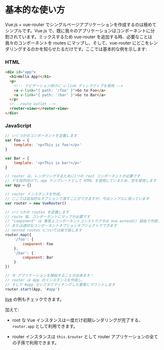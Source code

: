 # 基本的な使い方

Vue.js + vue-router でシングルページアプリケーションを作成するのは極めてシンプルです。Vue.js で、既に我々のアプリケーションはコンポーネントに分割されています。ミックスするため vue-router を追加する時、必要なことは我々のコンポーネントを routes にマップし、そして、vue-router にどこをレンダリングするのかを知らせたるだけです。ここでは基本的な例を示します:

### HTML

``` html
<div id="app">
  <h1>Hello App!</h1>
  <p>
    <!-- ナビゲーション向けに v-link ディレクティブを使用 -->
    <a v-link="{ path: '/foo' }">Go to Foo</a>
    <a v-link="{ path: '/bar' }">Go to Bar</a>
  </p>
  <!-- route outlet -->
  <router-view></router-view>
</div>
```

### JavaScript

``` js
// いくつかのコンポーネントを定義します
var Foo = {
    template: '<p>This is foo!</p>'
}

var Bar = {
    template: '<p>This is bar!</p>'
}

// router は、レンダリングするために1つの root コンポーネントが必要です
// デモ目的向けで、app テンプレートとして HTML を使用しているため、空を使用します
var App = {}

// router インスタンスを作成。
// ここでは追加的なオプションで渡すことができますが、今はシンプルに保っています
var router = new VueRouter()

// いくつかの routes を定義します
// route 毎、コンポーネントにマップが必要です
// "component" は 事実上コンポーネントコンストラクタは Vue.extend() 経由で作成されるか、
// または適切なコンポーネントオプションオブジェクトでできます
// nested routes については後で話します
router.map({
    '/foo': {
        component: Foo
    },
    '/bar': {
        component: Bar
    }
})

// 今 アプリケーションを開始することが出来ます！
// router は App のインスタンスを作成し、
// そして #app セレクタでマッチングした要素にマウントします
router.start(App, '#app')
```

[live](http://jsfiddle.net/yyx990803/xyu276sa/) の例もチェックできます。

加えて:

- root な Vue インスタンスは一度だけ初期レンダリングが完了する、 `router.app` として利用できます。

- router インスタンスは `this.$router` として router アプリケーションの全ての子孫で利用できます。
